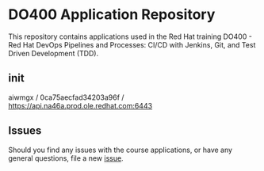 # DO400 Application Repository

This repository contains applications used in the Red Hat training DO400 -
Red Hat DevOps Pipelines and Processes: CI/CD with Jenkins, Git, and Test Driven Development (TDD).

## init 
aiwmgx / 0ca75aecfad34203a96f / https://api.na46a.prod.ole.redhat.com:6443
## Issues

Should you find any issues with the course applications, or have any general
questions, file a new [issue](https://github.com/RedHatTraining/DO400-apps/issues/new).
